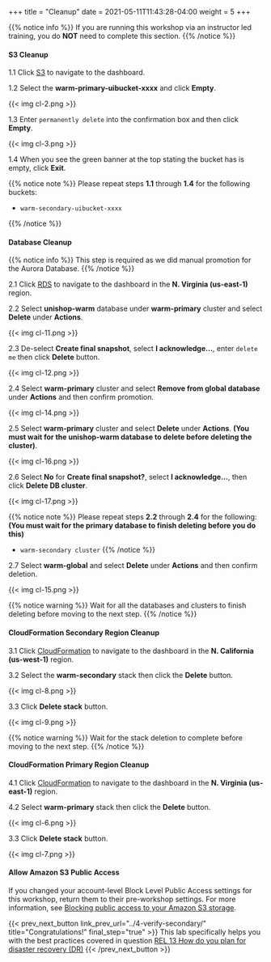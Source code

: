 +++
title = "Cleanup"
date =  2021-05-11T11:43:28-04:00
weight = 5
+++

{{% notice info %}}
If you are running this workshop via an instructor led training, you do **NOT** need to complete this section.
{{% /notice %}}

#### S3 Cleanup

1.1 Click [S3](https://us-east-1.console.aws.amazon.com/s3/home?region=us-east-1#/) to navigate to the dashboard.

1.2 Select the **warm-primary-uibucket-xxxx** and click **Empty**.

{{< img cl-2.png >}}

1.3 Enter `permanently delete` into the confirmation box and then click **Empty**.

{{< img cl-3.png >}}

1.4 When you see the green banner at the top stating the bucket has is empty, click **Exit**.

{{% notice note %}}
Please repeat steps **1.1** through **1.4** for the following buckets:

- `warm-secondary-uibucket-xxxx`

{{% /notice %}}

#### Database Cleanup

{{% notice info %}}
This step is required as we did manual promotion for the Aurora Database.
{{% /notice %}}

2.1 Click [RDS](https://us-east-1.console.aws.amazon.com/rds/home?region=us-east-1#/) to navigate to the dashboard in the **N. Virginia (us-east-1)** region.

2.2 Select **unishop-warm** database under **warm-primary** cluster and select **Delete** under **Actions**.

{{< img cl-11.png >}}

2.3 De-select **Create final snapshot**, select **I acknowledge...**, enter `delete me` then click **Delete** button.

{{< img cl-12.png >}}

2.4 Select **warm-primary** cluster and select **Remove from global database** under **Actions** and then confirm promotion.

{{< img cl-14.png >}}

2.5 Select **warm-primary** cluster and select **Delete** under **Actions**.  **(You must wait for the unishop-warm database to delete before deleting the cluster)**.

{{< img cl-16.png >}}

2.6 Select **No** for **Create final snapshot?**, select **I acknowledge...**, then click **Delete DB cluster**.

{{< img cl-17.png >}}

{{% notice note %}}
Please repeat steps **2.2** through **2.4** for the following:  **(You must wait for the primary database to finish deleting before you do this)**
- `warm-secondary cluster`
{{% /notice %}}

2.7 Select **warm-global** and select **Delete** under **Actions** and then confirm deletion.

{{< img cl-15.png >}}

{{% notice warning %}}
Wait for all the databases and clusters to finish deleting before moving to the next step.
{{% /notice %}}

#### CloudFormation Secondary Region Cleanup

3.1 Click [CloudFormation](https://us-west-1.console.aws.amazon.com/cloudformation/home?region=us-west-1#/) to navigate to the dashboard in the **N. California (us-west-1)** region.

3.2 Select the **warm-secondary** stack then click the **Delete** button.

{{< img cl-8.png >}}

3.3 Click **Delete stack** button.

{{< img cl-9.png >}}

{{% notice warning %}}
Wait for the stack deletion to complete before moving to the next step.
{{% /notice %}}

#### CloudFormation Primary Region Cleanup

4.1 Click [CloudFormation](https://us-east-1.console.aws.amazon.com/cloudformation/home?region=us-east-1#/) to navigate to the dashboard in the **N. Virginia (us-east-1)** region.

4.2 Select **warm-primary** stack then click the **Delete** button.

{{< img cl-6.png >}}

3.3 Click **Delete stack** button.

{{< img cl-7.png >}}

#### Allow Amazon S3 Public Access

If you changed your account-level Block Level Public Access settings for this workshop, return them to their pre-workshop settings. For more information, see [Blocking public access to your Amazon S3 storage](https://docs.aws.amazon.com/AmazonS3/latest/userguide/access-control-block-public-access.html). 

{{< prev_next_button link_prev_url="../4-verify-secondary/" title="Congratulations!" final_step="true" >}}
This lab specifically helps you with the best practices covered in question [REL 13  How do you plan for disaster recovery (DR)](https://docs.aws.amazon.com/wellarchitected/latest/framework/a-failure-management.html)
{{< /prev_next_button >}}
